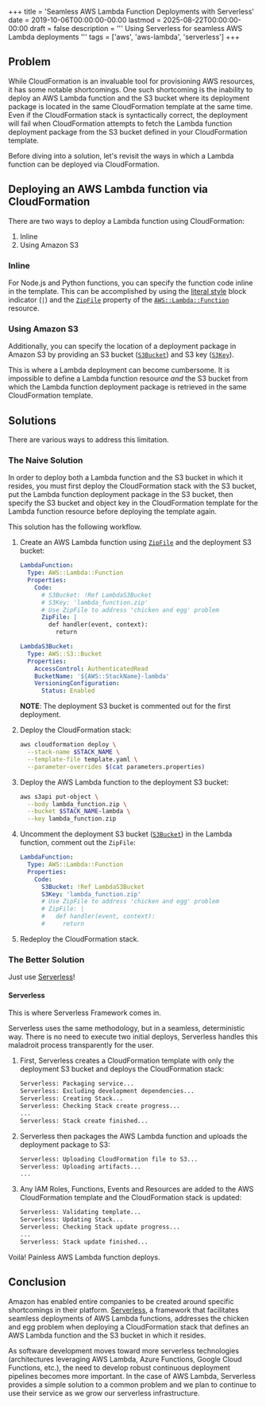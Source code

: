+++
title = 'Seamless AWS Lambda Function Deployments with Serverless'
date = 2019-10-06T00:00:00-00:00
lastmod = 2025-08-22T00:00:00-00:00
draft = false
description = '''
Using Serverless for seamless AWS Lambda deployments
'''
tags = ['aws', 'aws-lambda', 'serverless']
+++

## Problem

While CloudFormation is an invaluable tool for provisioning AWS resources, it
has some notable shortcomings. One such shortcoming is the inability to deploy
an AWS Lambda function and the S3 bucket where its deployment package is
located in the same CloudFormation template at the same time. Even if the
CloudFormation stack is syntactically correct, the deployment will fail when
CloudFormation attempts to fetch the Lambda function deployment package from
the S3 bucket defined in your CloudFormation template.

Before diving into a solution, let's revisit the ways in which a Lambda
function can be deployed via CloudFormation.

## Deploying an AWS Lambda function via CloudFormation

There are two ways to deploy a Lambda function using CloudFormation:

1. Inline
2. Using Amazon S3

### Inline

For Node.js and Python functions, you can specify the function code inline in
the template. This can be accomplished by using the [literal style][literal
style] block indicator (`|`) and the [`ZipFile`][ZipFile] property of the
[`AWS::Lambda::Function`][AWS::Lambda::Function] resource.

### Using Amazon S3

Additionally, you can specify the location of a deployment package in Amazon S3
by providing an S3 bucket ([`S3Bucket`][S3Bucket]) and S3 key
([`S3Key`][S3Key]).

This is where a Lambda deployment can become cumbersome. It is impossible to
define a Lambda function resource *and* the S3 bucket from which the Lambda
function deployment package is retrieved in the same CloudFormation template.

## Solutions

There are various ways to address this limitation.

### The Naive Solution

In order to deploy both a Lambda function and the S3 bucket in which it
resides, you must first deploy the CloudFormation stack with the S3 bucket, put
the Lambda function deployment package in the S3 bucket, then specify the S3
bucket and object key in the CloudFormation template for the Lambda function
resource before deploying the template again.

This solution has the following workflow.

1. Create an AWS Lambda function using [`ZipFile`][ZipFile] and the deployment
   S3 bucket:

    ```yaml
    LambdaFunction:
      Type: AWS::Lambda::Function
      Properties:
        Code:
          # S3Bucket: !Ref LambdaS3Bucket
          # S3Key: 'lambda_function.zip'
          # Use ZipFile to address 'chicken and egg' problem
          ZipFile: |
            def handler(event, context):
              return

    LambdaS3Bucket:
      Type: AWS::S3::Bucket
      Properties:
        AccessControl: AuthenticatedRead
        BucketName: '${AWS::StackName}-lambda'
        VersioningConfiguration:
          Status: Enabled
    ```

    **NOTE**: The deployment S3 bucket is commented out for the first
    deployment.

2. Deploy the CloudFormation stack:

    ```bash
    aws cloudformation deploy \
      --stack-name $STACK_NAME \
      --template-file template.yaml \
      --parameter-overrides $(cat parameters.properties)
    ```

3. Deploy the AWS Lambda function to the deployment S3 bucket:

    ```bash
    aws s3api put-object \
      --body lambda_function.zip \
      --bucket $STACK_NAME-lambda \
      --key lambda_function.zip
    ```

4. Uncomment the deployment S3 bucket ([`S3Bucket`][S3Bucket]) in the Lambda
   function, comment out the `ZipFile`:

    ```yaml
    LambdaFunction:
      Type: AWS::Lambda::Function
      Properties:
        Code:
          S3Bucket: !Ref LambdaS3Bucket
          S3Key: 'lambda_function.zip'
          # Use ZipFile to address 'chicken and egg' problem
          # ZipFile: |
          #   def handler(event, context):
          #     return
    ```

5. Redeploy the CloudFormation stack.

### The Better Solution

Just use [Serverless][Serverless]!

#### Serverless

This is where Serverless Framework comes in.

Serverless uses the same methodology, but in a seamless, deterministic way.
There is no need to execute two initial deploys, Serverless handles this
maladroit process transparently for the user.

1. First, Serverless creates a CloudFormation template with only the deployment
   S3 bucket and deploys the CloudFormation stack:

    ```bash
    Serverless: Packaging service...
    Serverless: Excluding development dependencies...
    Serverless: Creating Stack...
    Serverless: Checking Stack create progress...
    ...
    Serverless: Stack create finished...
    ```

2. Serverless then packages the AWS Lambda function and uploads the deployment
   package to S3:

    ```bash
    Serverless: Uploading CloudFormation file to S3...
    Serverless: Uploading artifacts...
    ...
    ```

3. Any IAM Roles, Functions, Events and Resources are added to the AWS
   CloudFormation template and the CloudFormation stack is updated:

    ```bash
    Serverless: Validating template...
    Serverless: Updating Stack...
    Serverless: Checking Stack update progress...
    ...
    Serverless: Stack update finished...
    ```

Voilà! Painless AWS Lambda function deploys.

## Conclusion

Amazon has enabled entire companies to be created around specific shortcomings
in their platform. [Serverless][Serverless], a framework that facilitates
seamless deployments of AWS Lambda functions, addresses the chicken and egg
problem when deploying a CloudFormation stack that defines an AWS Lambda
function and the S3 bucket in which it resides.

As software development moves toward more serverless technologies
(architectures leveraging AWS Lambda, Azure Functions, Google Cloud Functions,
etc.), the need to develop robust continuous deployment pipelines becomes more
important. In the case of AWS Lambda, Serverless provides a simple solution to
a common problem and we plan to continue to use their service as we grow our
serverless infrastructure.

[literal style]: https://yaml.org/spec/1.2/spec.html#id2795688
[ZipFile]: https://docs.aws.amazon.com/AWSCloudFormation/latest/UserGuide/aws-properties-lambda-function-code.html#cfn-lambda-function-code-zipfile
[AWS::Lambda::Function]: https://docs.aws.amazon.com/AWSCloudFormation/latest/UserGuide/aws-resource-lambda-function.html#cfn-lambda-function-code
[S3Bucket]: https://docs.aws.amazon.com/AWSCloudFormation/latest/UserGuide/aws-properties-lambda-function-code.html#cfn-lambda-function-code-s3bucket
[S3Key]: https://docs.aws.amazon.com/AWSCloudFormation/latest/UserGuide/aws-properties-lambda-function-code.html#cfn-lambda-function-code-s3key
[Serverless]: https://serverless.com
